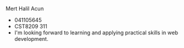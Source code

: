 Mert Halil Acun
- 041105645
- CST8209 311
- I'm looking forward to learning and applying practical skills in web development.